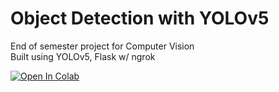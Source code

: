 # Object Detection with YOLOv5
End of semester project for Computer Vision  
Built using YOLOv5, Flask w/ ngrok

<a target="_blank" href="https://colab.research.google.com/github/clickykeyboard/SEM-7-CV/blob/main/Project/YOLOv5_With_Flask.ipynb">
  <img src="https://colab.research.google.com/assets/colab-badge.svg" alt="Open In Colab"/>
</a>
